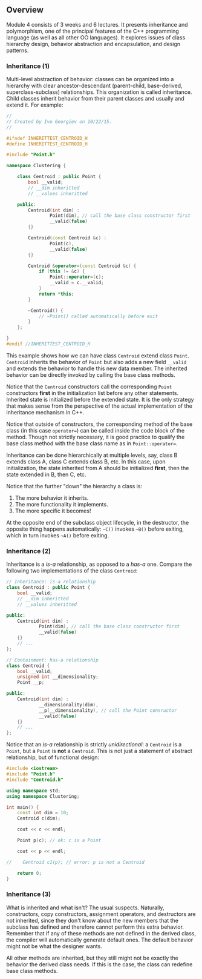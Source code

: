 ## Overview

Module 4 consists of 3 weeks and 6 lectures. It presents inheritance and polymorphism, one of the principal features of the C++ programming language (as well as all other OO languages). It explores issues of class hierarchy design, behavior abstraction and encapsulation, and design patterns.

### Inheritance (1)

Multi-level abstraction of behavior: classes can be organized into a hierarchy with clear ancestor-descendant (parent-child, base-derived, superclass-subclass) relationships. This organization is called inheritance. Child classes inherit behavior from their parent classes and usually and extend it. For example:

```c++
//
// Created by Ivo Georgiev on 10/22/15.
//

#ifndef INHERITTEST_CENTROID_H
#define INHERITTEST_CENTROID_H

#include "Point.h"

namespace Clustering {

    class Centroid : public Point {
        bool __valid;
        // __dim inheritted
        // __values inheritted

    public:
        Centroid(int dim) :
                Point(dim), // call the base class constructor first
                __valid(false)
        {}

        Centroid(const Centroid &c) :
                Point(c),
                __valid(false)
        {}

        Centroid &operator=(const Centroid &c) {
            if (this != &c) {
                Point::operator=(c);
                __valid = c.__valid;
            }
            return *this;
        }

        ~Centroid() {
            // ~Point() called automatically before exit
        }
    };

}
#endif //INHERITTEST_CENTROID_H
```

This example shows how we can have class `Centroid` extend class `Point`. `Centroid` inherits the behavior of `Point` but also adds a new field `__valid` and extends the behavior to handle this new data member. The inherited behavior can be directly invoked by calling the base class methods.

Notice that the `Centroid` constructors call the corresponding `Point` constructors **first** in the initialization list before any other statements. Inherited state is initialized before the extended state. It is the only strategy that makes sense from the perspective of the actual implementation of the inheritance mechanism in C++.

Notice that outside of constructors, the corresponding method of the base class (in this case `operator=`) can be called inside the code block of the method. Though not strictly necessary, it is good practice to qualify the base class method with the base class name as in `Point::operator=`.

Inheritance can be done hierarchically at multiple levels, say, class B extends class A, class C extends class B, etc. In this case, upon initialization, the state inherited from A should be initialized **first**, then the state extended in B, then C, etc.

Notice that the further "down" the hierarchy a class is:

  1. The more behavior it inherits.
  2. The more functionality it implements.
  3. The more specific it becomes!

At the opposite end of the subclass object lifecycle, in the destructor, the opposite thing happens automatically: `~C()` invokes `~B()` before exiting, which in turn invokes `~A()` before exiting.

### Inheritance (2)

Inheritance is a _is-a_ relationship, as opposed to a _has-a_ one. Compare the following two implementations of the class `Centroid`:

```c++
// Inheritance: is-a relationship
class Centroid : public Point {
    bool __valid;
    // __dim inheritted
    // __values inheritted

public:
    Centroid(int dim) :
            Point(dim), // call the base class constructor first
            __valid(false)
    {}
    // ...
};

// Containment: has-a relationship
class Centroid {
    bool __valid;
    unsigned int __dimensionality;
    Point __p;

public:
    Centroid(int dim) :
            __dimensionality(dim),
            __p(__dimensionality), // call the Point consructor
            __valid(false)
    {}
    // ...
};
```

Notice that an _is-a_ relationship is strictly _unidirectional_: a `Centroid` is a `Point`, but a `Point` is **not** a `Centroid`. This is not just a statement of abstract relationship, but of functional design:

```c++
#include <iostream>
#include "Point.h"
#include "Centroid.h"

using namespace std;
using namespace Clustering;

int main() {
    const int dim = 10;
    Centroid c(dim);

    cout << c << endl;

    Point p(c); // ok: c is a Point

    cout << p << endl;

//    Centroid c1(p); // error: p is not a Centroid

    return 0;
}
```

### Inheritance (3)

What is inherited and what isn't? The usual suspects. Naturally, constructors, copy constructors, assignment operators, and destructors are not inherited, since they don't know about the new members that the subclass has defined and therefore cannot perform this extra behavior. Remember that if any of these methods are not defined in the derived class, the compiler will automatically generate default ones. The default behavior might not be what the designer wants.

All other methods are inherited, but they still might not be exactly the behavior the derived class needs. If this is the case, the class can redefine base class methods.

